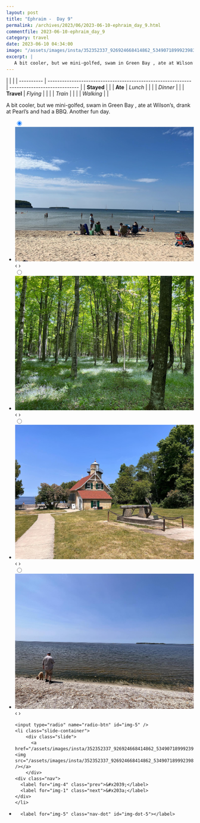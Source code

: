 ```yaml
---
layout: post
title: "Ephraim -  Day 9"
permalink: /archives/2023/06/2023-06-10-ephraim_day_9.html
commentfile: 2023-06-10-ephraim_day_9
category: travel
date: 2023-06-10 04:34:00
image: "/assets/images/insta/352352337_926924668414862_5349071899923983255_n_18180685990278938.jpg"
excerpt: |
   A bit cooler, but we mini-golfed, swam in Green Bay , ate at Wilson’s, drank at Pearl’s and had a BBQ. Another fun day.
---
```


|            |                                                              |
| ---------- | ------------------------------------------------------------ | ----------------------------- |
| **Stayed** |  |
| **Ate**    | _Lunch_                                                      |          |
|            | _Dinner_                                                     |          |
| **Travel** | _Flying_                                                     |          |
|            | _Train_                                                      |          |
|            | _Walking_                                                    |          |


 A bit cooler, but we mini-golfed, swam in Green Bay , ate at Wilson’s, drank at Pearl’s and had a BBQ. Another fun day.


<ul class="slides">
    <input type="radio" name="radio-btn" id="img-1" checked="checked" />
    <li class="slide-container">
        <div class="slide">
          <a href="/assets/images/insta/352456772_775200864109138_3105069874482096776_n_17848258592983131.jpg"><img src="/assets/images/insta/352456772_775200864109138_3105069874482096776_n_17848258592983131.jpg" /></a>
        </div>
    <div class="nav">
      <label for="img-5" class="prev">&#x2039;</label>
      <label for="img-2" class="next">&#x203a;</label>
    </div>
    </li>
        <input type="radio" name="radio-btn" id="img-2"  />
    <li class="slide-container">
        <div class="slide">
          <a href="/assets/images/insta/353007484_572111511701249_7932005142743396921_n_18368063257045185.jpg"><img src="/assets/images/insta/353007484_572111511701249_7932005142743396921_n_18368063257045185.jpg" /></a>
        </div>
    <div class="nav">
      <label for="img-1" class="prev">&#x2039;</label>
      <label for="img-3" class="next">&#x203a;</label>
    </div>
    </li>
        <input type="radio" name="radio-btn" id="img-3"  />
    <li class="slide-container">
        <div class="slide">
          <a href="/assets/images/insta/352566755_284289913978941_3103514141572325864_n_18018668251539866.jpg"><img src="/assets/images/insta/352566755_284289913978941_3103514141572325864_n_18018668251539866.jpg" /></a>
        </div>
    <div class="nav">
      <label for="img-2" class="prev">&#x2039;</label>
      <label for="img-4" class="next">&#x203a;</label>
    </div>
    </li>
        <input type="radio" name="radio-btn" id="img-4"  />
    <li class="slide-container">
        <div class="slide">
          <a href="/assets/images/insta/352456773_694644475800403_5737514747193050963_n_17992408676007603.jpg"><img src="/assets/images/insta/352456773_694644475800403_5737514747193050963_n_17992408676007603.jpg" /></a>
        </div>
    <div class="nav">
      <label for="img-3" class="prev">&#x2039;</label>
      <label for="img-5" class="next">&#x203a;</label>
    </div>
    </li>
    
    <input type="radio" name="radio-btn" id="img-5" />
    <li class="slide-container">
        <div class="slide">
          <a href="/assets/images/insta/352352337_926924668414862_5349071899923983255_n_18180685990278938.jpg"><img src="/assets/images/insta/352352337_926924668414862_5349071899923983255_n_18180685990278938.jpg" /></a>
        </div>
    <div class="nav">
      <label for="img-4" class="prev">&#x2039;</label>
      <label for="img-1" class="next">&#x203a;</label>
    </div>
    </li>
			
<li class="nav-dots">
      <label for="img-1" class="nav-dot" id="img-dot-1"></label>
      <label for="img-2" class="nav-dot" id="img-dot-2"></label>
      <label for="img-3" class="nav-dot" id="img-dot-3"></label>
      <label for="img-4" class="nav-dot" id="img-dot-4"></label>

      <label for="img-5" class="nav-dot" id="img-dot-5"></label>

</li>
</ul>        
             

		